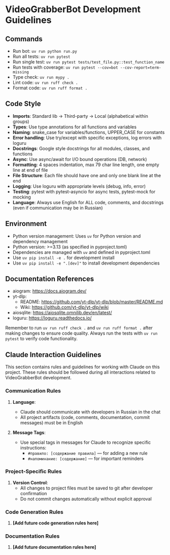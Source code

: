 # VideoGrabberBot Development Guidelines

## Commands
- Run bot: `uv run python run.py`
- Run all tests: `uv run pytest`
- Run single test: `uv run pytest tests/test_file.py::test_function_name`
- Run tests with coverage: `uv run pytest --cov=bot --cov-report=term-missing`
- Type check: `uv run mypy .`
- Lint code: `uv run ruff check .`
- Format code: `uv run ruff format .`

## Code Style
- **Imports**: Standard lib → Third-party → Local (alphabetical within groups)
- **Types**: Use type annotations for all functions and variables
- **Naming**: snake_case for variables/functions, UPPER_CASE for constants
- **Error handling**: Use try/except with specific exceptions, log errors with loguru
- **Docstrings**: Google style docstrings for all modules, classes, and functions
- **Async**: Use async/await for I/O bound operations (DB, network)
- **Formatting**: 4 spaces indentation, max 79 char line length, one empty line at end of file
- **File Structure**: Each file should have one and only one blank line at the end
- **Logging**: Use loguru with appropriate levels (debug, info, error)
- **Testing**: pytest with pytest-asyncio for async tests, pytest-mock for mocking
- **Language**: Always use English for ALL code, comments, and docstrings (even if communication may be in Russian)

## Environment
- Python version management: Uses `uv` for Python version and dependency management
- Python version: >=3.13 (as specified in pyproject.toml)
- Dependencies are managed with `uv` and defined in pyproject.toml
- Use `uv pip install -e .` for development install
- Use `uv pip install -e ".[dev]"` to install development dependencies

## Documentation References
- aiogram: https://docs.aiogram.dev/
- yt-dlp: 
  - README: https://github.com/yt-dlp/yt-dlp/blob/master/README.md
  - Wiki: https://github.com/yt-dlp/yt-dlp/wiki
- aiosqlite: https://aiosqlite.omnilib.dev/en/latest/
- loguru: https://loguru.readthedocs.io/

Remember to run `uv run ruff check .` and `uv run ruff format .` after making changes to ensure code quality. Always run the tests with `uv run pytest` to verify code functionality.

## Claude Interaction Guidelines

This section contains rules and guidelines for working with Claude on this project. These rules should be followed during all interactions related to VideoGrabberBot development.

### Communication Rules

1. **Language**: 
   - Claude should communicate with developers in Russian in the chat
   - All project artifacts (code, comments, documentation, commit messages) must be in English

2. **Message Tags**:
   - Use special tags in messages for Claude to recognize specific instructions:
     - `#правило: [содержание правила]` — for adding a new rule
     - `#напоминание: [содержание]` — for important reminders

### Project-Specific Rules

1. **Version Control**: 
   - All changes to project files must be saved to git after developer confirmation
   - Do not commit changes automatically without explicit approval

### Code Generation Rules

1. **[Add future code generation rules here]**

### Documentation Rules

1. **[Add future documentation rules here]**